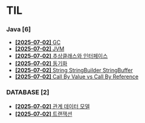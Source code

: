# TIL
 
### Java [6]
- [**[2025-07-02]**  GC](https://github.com/A-lass/TIL/blob/main/Java/GC.md)
- [**[2025-07-02]**  JVM](https://github.com/A-lass/TIL/blob/main/Java/JVM.md)
- [**[2025-07-02]**  추상클래스와 인터페이스](https://github.com/A-lass/TIL/blob/main/Java/추상클래스와_인터페이스.md)
- [**[2025-07-02]**  동기화](https://github.com/A-lass/TIL/blob/main/Java/동기화.md)
- [**[2025-07-02]**  String StringBuilder StringBuffer](https://github.com/A-lass/TIL/blob/main/Java/String_StringBuilder_StringBuffer.md)
- [**[2025-07-02]**  Call By Value vs Call By Reference](https://github.com/A-lass/TIL/blob/main/Java/Call_By_Value_vs_Call_By_Reference.md)
### DATABASE [2]
- [**[2025-07-02]**  관계 데이터 모델](https://github.com/A-lass/TIL/blob/main/DATABASE/관계_데이터_모델.md)
- [**[2025-07-02]**  트랜잭션](https://github.com/A-lass/TIL/blob/main/DATABASE/트랜잭션.md)
